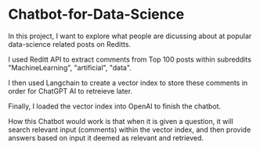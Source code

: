 # Chatbot-for-Data-Science
In this project, I want to explore what people are dicussing about at popular data-science related posts on Reditts. 

I used Reditt API to extract comments from Top 100 posts within subreddits "MachineLearning", "artificial", "data". 

I then used Langchain to create a vector index to store these comments in order for ChatGPT AI to retreieve later.

Finally, I loaded the vector index into OpenAI to finish the chatbot. 

How this Chatbot would work is that when it is given a question, it will search relevant input (comments) within the vector index, and then provide answers based on input it deemed as relevant and retrieved. 
